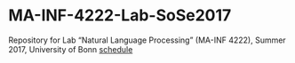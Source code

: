 # MA-INF-4222-Lab-SoSe2017
Repository for Lab “Natural Language Processing” (MA-INF 4222), Summer 2017, University of Bonn
[schedule](
https://docs.google.com/spreadsheets/d/1I7JZeBqcyfxtCRRmTb3kQ3Hc1rSQb1hgXW3ltXuqhd8/edit#gid=1853826089)
